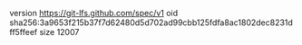version https://git-lfs.github.com/spec/v1
oid sha256:3a9653f215b37f7d62480d5d702ad99cbb125fdfa8ac1802dec8231dff5ffeef
size 12007
